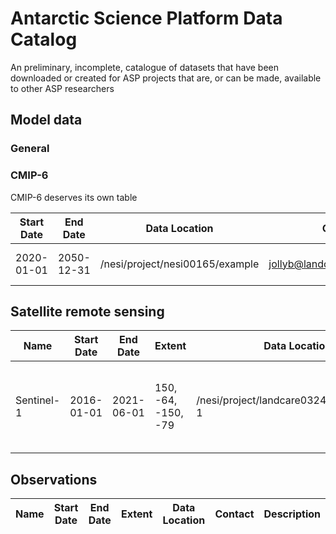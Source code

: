 # Antarctic Science Platform Data Catalog

An preliminary, incomplete, catalogue of datasets that have been downloaded or created for ASP projects that are, or can be made, available to other ASP researchers

## Model data

### General

### CMIP-6

CMIP-6 deserves its own table

| Start Date  | End Date   | Data Location                                         | Contact                       | Variables |
| ---         | ---        | ---                                                   | ---                           | ---       |
| 2020-01-01  | 2050-12-31 | /nesi/project/nesi00165/example                       | jollyb@landcareresearch.co.nz | Some example subset |

## Satellite remote sensing

| Name       | Start Date  | End Date   | Extent              | Data Location                                         | Contact                       | Description  |
| ---        | ---         | ---        | ---                 | ---                                                   | ---                           | --- |
| Sentinel-1 | 2016-01-01  | 2021-06-01 | 150, -64, -150, -79 | /nesi/project/landcare03246/ard/sentinel-1            | jollyb@landcareresearch.co.nz | Sentinel-1 SAR imagery, 40 m, denoised, analysis-ready |

## Observations

| Name       | Start Date  | End Date   | Extent              | Data Location                                         | Contact                       | Description  |
| ---        | ---         | ---        | ---                 | ---                                                   | ---                           | --- |